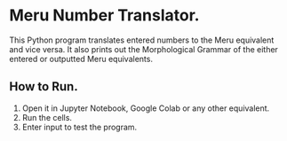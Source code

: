 # Meru Number Translator.

This Python program translates entered numbers to the Meru equivalent and vice versa. It also prints out the Morphological Grammar of the either entered or outputted Meru equivalents.

## How to Run.
1. Open it in Jupyter Notebook, Google Colab or any other equivalent.
1. Run the cells.
1. Enter input to test the program.
